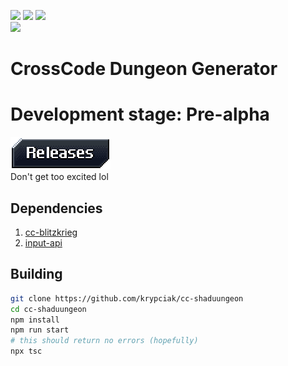 [![](https://tokei.rs/b1/github/krypciak/cc-shaduungeon?type=typescript&label=TypeScript&style=flat)](https://tokei.rs/b1/github/krypciak/cc-shaduungeon?type=typescript&label=TypeScript&style=flat)
[![](https://tokei.rs/b1/github/krypciak/cc-shaduungeon?type=JSON&label=Json&style=flat)]([https://github.com/krypciak/cc-shaduungeon](https://tokei.rs/b1/github/krypciak/cc-shaduungeon?type=JSON&label=Json&style=flat))
![](https://camo.githubusercontent.com/9ec43a2999c46fd3cc1b546f55dd8d940c7a54c4ef851180cf8e4ff6ee70c504/68747470733a2f2f696d672e736869656c64732e696f2f62616467652f6d6164655f776974685f7061696e5f616e645f737566666572696e672d6666363962343f6c6f676f3d6a617661)  
![](https://camo.githubusercontent.com/e72a64ac219c0f26026a7656c9ac6abf64d1f27e590a73b33e0b068ccc535312/68747470733a2f2f696d672e736869656c64732e696f2f62616467652f574f524b532532304f4e2d4d592532304d414348494e452d79656c6c6f773f7374796c653d666f722d7468652d6261646765)
# CrossCode Dungeon Generator
# Development stage: Pre-alpha


![Realeses](https://github.com/CCDirectLink/organization/blob/master/assets/badges/releases%402x.png)  
Don't get too excited lol

## Dependencies
1. [cc-blitzkrieg](https://github.com/krypciak/cc-blitzkrieg)
2. [input-api](https://github.com/CCDirectLink/input-api)
		

## Building
```bash
git clone https://github.com/krypciak/cc-shaduungeon
cd cc-shaduungeon
npm install
npm run start
# this should return no errors (hopefully)
npx tsc
```
